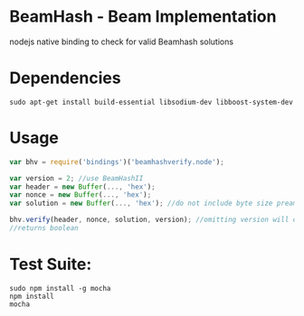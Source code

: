# BeamHash - Beam Implementation
nodejs native binding to check for valid Beamhash solutions

# Dependencies
````
sudo apt-get install build-essential libsodium-dev libboost-system-dev
````

# Usage
````javascript
var bhv = require('bindings')('beamhashverify.node');

var version = 2; //use BeamHashII
var header = new Buffer(..., 'hex');
var nonce = new Buffer(..., 'hex');
var solution = new Buffer(..., 'hex'); //do not include byte size preamble "fd4005"

bhv.verify(header, nonce, solution, version); //omitting version will default to BeamHashIII
//returns boolean
````

# Test Suite:
````
sudo npm install -g mocha
npm install
mocha
````

